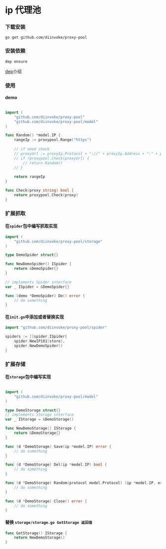 ip 代理池
=========


### 下载安装

```shell
go get github.com/diinvoke/proxy-pool
```

### 安装依赖

```shell
dep ensure
```
[dep](https://golang.github.io/dep/docs/introduction.html)介绍

### 使用

#### demo

```go

import (
	"github.com/diinvoke/proxy-pool"
	"github.com/diinvoke/proxy-pool/model"
)

func Random() *model.IP {
	rangeIp := proxypool.Range("https")
	
	// if need check
	// proxyUrl := proxyIp.Protocol + "://" + proxyIp.Address + ":" + proxyIp.Port
	// if !proxypool.Check(proxyUrl) {
		// return Random()
	// }
	
	return rangeIp
}

func Check(proxy string) bool {
	return proxypool.Check(proxy)
}

```

### 扩展抓取

#### 在``spider``包中编写抓取实现

```go
import (
	"github.com/diinvoke/proxy-pool/storage"
)

type DemoSpider struct{}

func NewDemoSpider() ISpider {
	return &DemoSpider{}
}

// implements Spider interface
var _ ISpider = &DemoSpider{}

func (demo *DemoSpider) Do() error {
	// do something
}

```

#### 在``init.go``中添加或者替换实现

```go
import "github.com/diinvoke/proxy-pool/spider"

spiders := []spider.ISpider{
	spider.NewIP181(store),
	spider.NewDemoSpider()
}
```

### 扩展存储

#### 在``storage``包中编写实现

```go

import (
    "github.com/diinvoke/proxy-pool/model"
)

type DemoStorage struct{}
// implements Storage interface
var _ IStorage = &DemoStorage()

func NewDemoStorage() IStorage {
	return &DemoStorage{}
}

func (d *DemoStorage) Save(ip *model.IP) error {
	// do something
}

func (d *DemoStorage) Del(ip *model.IP) bool {
	// do something
}

func (d *DemoStorage) Random(protocol model.Protocol) (ip *model.IP, err error) {
	// do something
}

func (d *DemoStorage) Close() error {
	// do something
}


```

#### 替换 ``storage/storage.go GetStorage 返回值``

```go
func GetStorage() IStorage {
	return NewDemoStorage()
}
```
